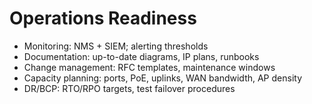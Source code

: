 # Operations Readiness

- Monitoring: NMS + SIEM; alerting thresholds
- Documentation: up-to-date diagrams, IP plans, runbooks
- Change management: RFC templates, maintenance windows
- Capacity planning: ports, PoE, uplinks, WAN bandwidth, AP density
- DR/BCP: RTO/RPO targets, test failover procedures
